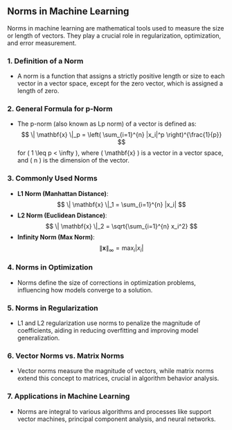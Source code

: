 ## Norms in Machine Learning

Norms in machine learning are mathematical tools used to measure the size or length of vectors. They play a crucial role in regularization, optimization, and error measurement.

### 1. **Definition of a Norm**
- A norm is a function that assigns a strictly positive length or size to each vector in a vector space, except for the zero vector, which is assigned a length of zero.

### 2. **General Formula for p-Norm**
- The p-norm (also known as Lp norm) of a vector is defined as:
  $$ \| \mathbf{x} \|_p = \left( \sum_{i=1}^{n} |x_i|^p \right)^{\frac{1}{p}} $$
  for \( 1 \leq p < \infty \), where \( \mathbf{x} \) is a vector in a vector space, and \( n \) is the dimension of the vector.

### 3. **Commonly Used Norms**
- **L1 Norm (Manhattan Distance)**: 
  $$ \| \mathbf{x} \|_1 = \sum_{i=1}^{n} |x_i| $$
- **L2 Norm (Euclidean Distance)**: 
  $$ \| \mathbf{x} \|_2 = \sqrt{\sum_{i=1}^{n} x_i^2} $$
- **Infinity Norm (Max Norm)**: 
  $$ \| \mathbf{x} \|_{\infty} = \max_i |x_i| $$

### 4. **Norms in Optimization**
- Norms define the size of corrections in optimization problems, influencing how models converge to a solution.

### 5. **Norms in Regularization**
- L1 and L2 regularization use norms to penalize the magnitude of coefficients, aiding in reducing overfitting and improving model generalization.

### 6. **Vector Norms vs. Matrix Norms**
- Vector norms measure the magnitude of vectors, while matrix norms extend this concept to matrices, crucial in algorithm behavior analysis.

### 7. **Applications in Machine Learning**
- Norms are integral to various algorithms and processes like support vector machines, principal component analysis, and neural networks.

